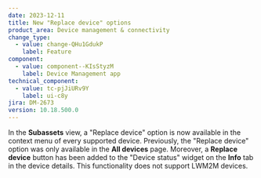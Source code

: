 ```yaml
---
date: 2023-12-11
title: New "Replace device" options
product_area: Device management & connectivity
change_type:
  - value: change-QHu1GdukP
    label: Feature
component:
  - value: component--KIsStyzM
    label: Device Management app
technical_component:
  - value: tc-pjJiURv9Y
    label: ui-c8y
jira: DM-2673
version: 10.18.500.0
---
```

In the **Subassets** view, a "Replace device" option is now available in the context menu of  every supported device. Previously, the "Replace device" option was only available in the **All devices** page. Moreover, a **Replace device** button has been added to the "Device status" widget on the **Info** tab in the device details. This functionality does not support LWM2M devices.
